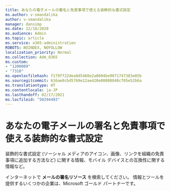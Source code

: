 ```yaml
---
title: あなたの電子メールの署名と免責事項で使える装飾的な書式設定
ms.author: v-smandalika
author: v-smandalika
manager: dansimp
ms.date: 12/18/2020
ms.audience: Admin
ms.topic: article
ms.service: o365-administration
ROBOTS: NOINDEX, NOFOLLOW
localization_priority: Normal
ms.collection: Adm_O365
ms.custom:
- "1200009"
- "7310"
ms.openlocfilehash: f179ff22dea8d5460e2a0604be9071747383e05b
ms.sourcegitcommit: 616ae0cbd5769e12ae428e00088840cf05e52b6a
ms.translationtype: HT
ms.contentlocale: ja-JP
ms.lasthandoff: 02/17/2021
ms.locfileid: "50294493"
---
```

# <a name="fancy-formatting-for-your-email-signature-and-disclaimer"></a>あなたの電子メールの署名と免責事項で使える装飾的な書式設定
装飾的な書式設定 (ソーシャル メディアのアイコン、画像、リンクを組織の免責事項に追加する方法など) に関する情報、モバイル デバイスとの互換性に関する情報など。

インターネットで **メールの署名リソース** を検索してください。 情報とツールを提供するいくつかの企業は、Microsoft ゴールド パートナーです。
